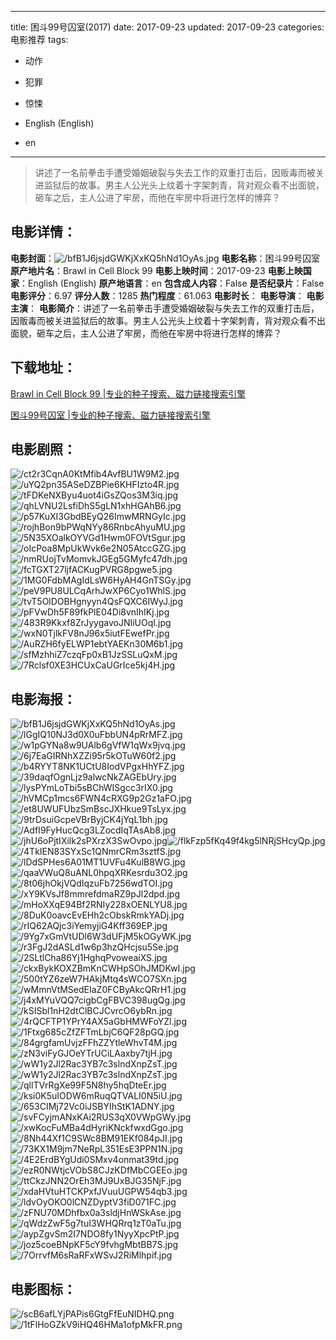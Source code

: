 
---
title: 困斗99号囚室(2017)
date: 2017-09-23
updated: 2017-09-23
categories: 电影推荐
tags:
- 动作
- 犯罪
- 惊悚

- English (English)
- en
---


> 讲述了一名前拳击手遭受婚姻破裂与失去工作的双重打击后，因贩毒而被关进监狱后的故事。男主人公光头上纹着十字架刺青，背对观众看不出面貌，砸车之后，主人公进了牢房，而他在牢房中将进行怎样的博弈？

## **电影详情**：

**电影封面**：<img src="https://image.tmdb.org/t/p/w200/bfB1J6jsjdGWKjXxKQ5hNd1OyAs.jpg" alt="/bfB1J6jsjdGWKjXxKQ5hNd1OyAs.jpg" title="/bfB1J6jsjdGWKjXxKQ5hNd1OyAs.jpg">
**电影名称**：困斗99号囚室
**原产地片名**：Brawl in Cell Block 99
**电影上映时间**：2017-09-23
**电影上映国家**：English (English)
**原产地语言**：en
**包含成人内容**：False
**是否纪录片**：False
**电影评分**：6.97
**评分人数**：1285
**热门程度**：61.063
**电影时长**：
**电影导演**：
**电影主演**：
**电影简介**：讲述了一名前拳击手遭受婚姻破裂与失去工作的双重打击后，因贩毒而被关进监狱后的故事。男主人公光头上纹着十字架刺青，背对观众看不出面貌，砸车之后，主人公进了牢房，而他在牢房中将进行怎样的博弈？

## **下载地址**：
[Brawl in Cell Block 99 |专业的种子搜索、磁力链接搜索引擎](https://movie.amd794.com:2083/?search=Brawl%20in%20Cell%20Block%2099&ordering=&mode=match_phrase&page_size=10&page=1)

[困斗99号囚室 |专业的种子搜索、磁力链接搜索引擎](https://movie.amd794.com:2083/?search=%E5%9B%B0%E6%96%9799%E5%8F%B7%E5%9B%9A%E5%AE%A4&ordering=&mode=match_phrase&page_size=10&page=1)
 

## **电影剧照**：
<img src="https://image.tmdb.org/t/p/original/ct2r3CqnA0KtMfib4AvfBU1W9M2.jpg" alt="/ct2r3CqnA0KtMfib4AvfBU1W9M2.jpg" title="/ct2r3CqnA0KtMfib4AvfBU1W9M2.jpg"><img src="https://image.tmdb.org/t/p/original/uYQ2pn35ASeDZBPie6KHFIzto4R.jpg" alt="/uYQ2pn35ASeDZBPie6KHFIzto4R.jpg" title="/uYQ2pn35ASeDZBPie6KHFIzto4R.jpg"><img src="https://image.tmdb.org/t/p/original/tFDKeNXByu4uot4iGsZQos3M3iq.jpg" alt="/tFDKeNXByu4uot4iGsZQos3M3iq.jpg" title="/tFDKeNXByu4uot4iGsZQos3M3iq.jpg"><img src="https://image.tmdb.org/t/p/original/qhLVNU2LsfiDhS5gLN1xhHGAhB6.jpg" alt="/qhLVNU2LsfiDhS5gLN1xhHGAhB6.jpg" title="/qhLVNU2LsfiDhS5gLN1xhHGAhB6.jpg"><img src="https://image.tmdb.org/t/p/original/p57KuXI3GbdBEyQ26ImwMRNGyIc.jpg" alt="/p57KuXI3GbdBEyQ26ImwMRNGyIc.jpg" title="/p57KuXI3GbdBEyQ26ImwMRNGyIc.jpg"><img src="https://image.tmdb.org/t/p/original/rojhBon9bPWqNYy86RnbcAhyuMU.jpg" alt="/rojhBon9bPWqNYy86RnbcAhyuMU.jpg" title="/rojhBon9bPWqNYy86RnbcAhyuMU.jpg"><img src="https://image.tmdb.org/t/p/original/5N35XOalkOYVGd1Hwm0FOVtSgur.jpg" alt="/5N35XOalkOYVGd1Hwm0FOVtSgur.jpg" title="/5N35XOalkOYVGd1Hwm0FOVtSgur.jpg"><img src="https://image.tmdb.org/t/p/original/oIcPoa8MpUkWvk6e2N05AtccGZG.jpg" alt="/oIcPoa8MpUkWvk6e2N05AtccGZG.jpg" title="/oIcPoa8MpUkWvk6e2N05AtccGZG.jpg"><img src="https://image.tmdb.org/t/p/original/nmRUojTvMomvkJGEg5GMyfc47dh.jpg" alt="/nmRUojTvMomvkJGEg5GMyfc47dh.jpg" title="/nmRUojTvMomvkJGEg5GMyfc47dh.jpg"><img src="https://image.tmdb.org/t/p/original/fcTGXT27ljfACKugPVRG8pgwe5.jpg" alt="/fcTGXT27ljfACKugPVRG8pgwe5.jpg" title="/fcTGXT27ljfACKugPVRG8pgwe5.jpg"><img src="https://image.tmdb.org/t/p/original/1MG0FdbMAgIdLsW6HyAH4GnTSGy.jpg" alt="/1MG0FdbMAgIdLsW6HyAH4GnTSGy.jpg" title="/1MG0FdbMAgIdLsW6HyAH4GnTSGy.jpg"><img src="https://image.tmdb.org/t/p/original/peV9PU8ULCqArhJwXP6Cyo1WhlS.jpg" alt="/peV9PU8ULCqArhJwXP6Cyo1WhlS.jpg" title="/peV9PU8ULCqArhJwXP6Cyo1WhlS.jpg"><img src="https://image.tmdb.org/t/p/original/tvT5OlDOBHgnyyn4QsFQXC6IWyJ.jpg" alt="/tvT5OlDOBHgnyyn4QsFQXC6IWyJ.jpg" title="/tvT5OlDOBHgnyyn4QsFQXC6IWyJ.jpg"><img src="https://image.tmdb.org/t/p/original/pFVwDh5F89fkPlE04Di8vnIhIKj.jpg" alt="/pFVwDh5F89fkPlE04Di8vnIhIKj.jpg" title="/pFVwDh5F89fkPlE04Di8vnIhIKj.jpg"><img src="https://image.tmdb.org/t/p/original/483R9Kkxf8ZrJyygavoJNIiUOqI.jpg" alt="/483R9Kkxf8ZrJyygavoJNIiUOqI.jpg" title="/483R9Kkxf8ZrJyygavoJNIiUOqI.jpg"><img src="https://image.tmdb.org/t/p/original/wxN0TjlkFV8nJ96x5iutFEwefPr.jpg" alt="/wxN0TjlkFV8nJ96x5iutFEwefPr.jpg" title="/wxN0TjlkFV8nJ96x5iutFEwefPr.jpg"><img src="https://image.tmdb.org/t/p/original/AuRZH6fyELWP1ebtYAEKn30M6b1.jpg" alt="/AuRZH6fyELWP1ebtYAEKn30M6b1.jpg" title="/AuRZH6fyELWP1ebtYAEKn30M6b1.jpg"><img src="https://image.tmdb.org/t/p/original/sfMzhhiZ7czqFp0xB1JzSSLuQxM.jpg" alt="/sfMzhhiZ7czqFp0xB1JzSSLuQxM.jpg" title="/sfMzhhiZ7czqFp0xB1JzSSLuQxM.jpg"><img src="https://image.tmdb.org/t/p/original/7Rclsf0XE3HCUxCaUGrIce5kj4H.jpg" alt="/7Rclsf0XE3HCUxCaUGrIce5kj4H.jpg" title="/7Rclsf0XE3HCUxCaUGrIce5kj4H.jpg">

## **电影海报**：
<img src="https://image.tmdb.org/t/p/original/bfB1J6jsjdGWKjXxKQ5hNd1OyAs.jpg" alt="/bfB1J6jsjdGWKjXxKQ5hNd1OyAs.jpg" title="/bfB1J6jsjdGWKjXxKQ5hNd1OyAs.jpg"><img src="https://image.tmdb.org/t/p/original/lGgIQ10NJ3d0X0uFbbUN4pRrMFZ.jpg" alt="/lGgIQ10NJ3d0X0uFbbUN4pRrMFZ.jpg" title="/lGgIQ10NJ3d0X0uFbbUN4pRrMFZ.jpg"><img src="https://image.tmdb.org/t/p/original/w1pGYNa8w9UAlb6gVfW1qWx9jvq.jpg" alt="/w1pGYNa8w9UAlb6gVfW1qWx9jvq.jpg" title="/w1pGYNa8w9UAlb6gVfW1qWx9jvq.jpg"><img src="https://image.tmdb.org/t/p/original/6j7EaGIRNhXZZi95r5kOTuW60f2.jpg" alt="/6j7EaGIRNhXZZi95r5kOTuW60f2.jpg" title="/6j7EaGIRNhXZZi95r5kOTuW60f2.jpg"><img src="https://image.tmdb.org/t/p/original/b4RYYT8NK1UCtU8IodVPgxHhYFZ.jpg" alt="/b4RYYT8NK1UCtU8IodVPgxHhYFZ.jpg" title="/b4RYYT8NK1UCtU8IodVPgxHhYFZ.jpg"><img src="https://image.tmdb.org/t/p/original/39daqfOgnLjz9alwcNkZAGEbUry.jpg" alt="/39daqfOgnLjz9alwcNkZAGEbUry.jpg" title="/39daqfOgnLjz9alwcNkZAGEbUry.jpg"><img src="https://image.tmdb.org/t/p/original/lysPYmLoTbi5sBChWISgcc3rIX0.jpg" alt="/lysPYmLoTbi5sBChWISgcc3rIX0.jpg" title="/lysPYmLoTbi5sBChWISgcc3rIX0.jpg"><img src="https://image.tmdb.org/t/p/original/hVMCp1mcs6FWN4cRXG9p2Gz1aFO.jpg" alt="/hVMCp1mcs6FWN4cRXG9p2Gz1aFO.jpg" title="/hVMCp1mcs6FWN4cRXG9p2Gz1aFO.jpg"><img src="https://image.tmdb.org/t/p/original/et8UWUFUbzSmBscJXHkue9TsLyx.jpg" alt="/et8UWUFUbzSmBscJXHkue9TsLyx.jpg" title="/et8UWUFUbzSmBscJXHkue9TsLyx.jpg"><img src="https://image.tmdb.org/t/p/original/9trDsuiGcpeVBrByjCK4jYqL1bh.jpg" alt="/9trDsuiGcpeVBrByjCK4jYqL1bh.jpg" title="/9trDsuiGcpeVBrByjCK4jYqL1bh.jpg"><img src="https://image.tmdb.org/t/p/original/AdfI9FyHucQcg3LZocdIqTAsAb8.jpg" alt="/AdfI9FyHucQcg3LZocdIqTAsAb8.jpg" title="/AdfI9FyHucQcg3LZocdIqTAsAb8.jpg"><img src="https://image.tmdb.org/t/p/original/jhU6oPjtIXilk2sPXrzX3SwOvpo.jpg" alt="/jhU6oPjtIXilk2sPXrzX3SwOvpo.jpg" title="/jhU6oPjtIXilk2sPXrzX3SwOvpo.jpg"><img src="https://image.tmdb.org/t/p/original/flkFzp5fKq49f4kg5lNRjSHcyQp.jpg" alt="/flkFzp5fKq49f4kg5lNRjSHcyQp.jpg" title="/flkFzp5fKq49f4kg5lNRjSHcyQp.jpg"><img src="https://image.tmdb.org/t/p/original/4TkIEN83SYxSc1QNmrCRm3sztfS.jpg" alt="/4TkIEN83SYxSc1QNmrCRm3sztfS.jpg" title="/4TkIEN83SYxSc1QNmrCRm3sztfS.jpg"><img src="https://image.tmdb.org/t/p/original/lDdSPHes6A01MT1UVFu4KulB8WG.jpg" alt="/lDdSPHes6A01MT1UVFu4KulB8WG.jpg" title="/lDdSPHes6A01MT1UVFu4KulB8WG.jpg"><img src="https://image.tmdb.org/t/p/original/qaaVWuQ8uANL0hpqXRKesrdu3O2.jpg" alt="/qaaVWuQ8uANL0hpqXRKesrdu3O2.jpg" title="/qaaVWuQ8uANL0hpqXRKesrdu3O2.jpg"><img src="https://image.tmdb.org/t/p/original/8t06jhOkjVQdIqzuFb7256wdTOI.jpg" alt="/8t06jhOkjVQdIqzuFb7256wdTOI.jpg" title="/8t06jhOkjVQdIqzuFb7256wdTOI.jpg"><img src="https://image.tmdb.org/t/p/original/xY9KVsJf8mmrefdmaRZ9pJl2dpd.jpg" alt="/xY9KVsJf8mmrefdmaRZ9pJl2dpd.jpg" title="/xY9KVsJf8mmrefdmaRZ9pJl2dpd.jpg"><img src="https://image.tmdb.org/t/p/original/mHoXXqE94Bf2RNIy228xOENLYU8.jpg" alt="/mHoXXqE94Bf2RNIy228xOENLYU8.jpg" title="/mHoXXqE94Bf2RNIy228xOENLYU8.jpg"><img src="https://image.tmdb.org/t/p/original/8DuK0oavcEvEHh2cObskRmkYADj.jpg" alt="/8DuK0oavcEvEHh2cObskRmkYADj.jpg" title="/8DuK0oavcEvEHh2cObskRmkYADj.jpg"><img src="https://image.tmdb.org/t/p/original/rIQ62AQjc3iYemyjiG4Kff369EP.jpg" alt="/rIQ62AQjc3iYemyjiG4Kff369EP.jpg" title="/rIQ62AQjc3iYemyjiG4Kff369EP.jpg"><img src="https://image.tmdb.org/t/p/original/9Yg7xGmVtUDl6W3dUFjM5kOGyWK.jpg" alt="/9Yg7xGmVtUDl6W3dUFjM5kOGyWK.jpg" title="/9Yg7xGmVtUDl6W3dUFjM5kOGyWK.jpg"><img src="https://image.tmdb.org/t/p/original/r3FgJ2dASLd1w6p3hzQHcjsu5Se.jpg" alt="/r3FgJ2dASLd1w6p3hzQHcjsu5Se.jpg" title="/r3FgJ2dASLd1w6p3hzQHcjsu5Se.jpg"><img src="https://image.tmdb.org/t/p/original/2SLtlCha86Yj1HghqPvoweaiXS.jpg" alt="/2SLtlCha86Yj1HghqPvoweaiXS.jpg" title="/2SLtlCha86Yj1HghqPvoweaiXS.jpg"><img src="https://image.tmdb.org/t/p/original/ckxBykKOXZBmKnCWHpSOhJMDKwI.jpg" alt="/ckxBykKOXZBmKnCWHpSOhJMDKwI.jpg" title="/ckxBykKOXZBmKnCWHpSOhJMDKwI.jpg"><img src="https://image.tmdb.org/t/p/original/500tYZ6zeW7HAkjMtq4sWCO7SXn.jpg" alt="/500tYZ6zeW7HAkjMtq4sWCO7SXn.jpg" title="/500tYZ6zeW7HAkjMtq4sWCO7SXn.jpg"><img src="https://image.tmdb.org/t/p/original/wMmnVtMSedEIaZ0FCByAkcQRrH1.jpg" alt="/wMmnVtMSedEIaZ0FCByAkcQRrH1.jpg" title="/wMmnVtMSedEIaZ0FCByAkcQRrH1.jpg"><img src="https://image.tmdb.org/t/p/original/j4xMYuVQQ7cigbCgFBVC398ugQg.jpg" alt="/j4xMYuVQQ7cigbCgFBVC398ugQg.jpg" title="/j4xMYuVQQ7cigbCgFBVC398ugQg.jpg"><img src="https://image.tmdb.org/t/p/original/kSISbl1nH2dtClBCJCvrcO6ybRn.jpg" alt="/kSISbl1nH2dtClBCJCvrcO6ybRn.jpg" title="/kSISbl1nH2dtClBCJCvrcO6ybRn.jpg"><img src="https://image.tmdb.org/t/p/original/4rQCFTP1YPrY4AX5aGbHMWFoYZl.jpg" alt="/4rQCFTP1YPrY4AX5aGbHMWFoYZl.jpg" title="/4rQCFTP1YPrY4AX5aGbHMWFoYZl.jpg"><img src="https://image.tmdb.org/t/p/original/1Ftxg685cZfZFTmLbjC6QF28pGQ.jpg" alt="/1Ftxg685cZfZFTmLbjC6QF28pGQ.jpg" title="/1Ftxg685cZfZFTmLbjC6QF28pGQ.jpg"><img src="https://image.tmdb.org/t/p/original/84grgfamUvjzFFhZZYtleWhvT4M.jpg" alt="/84grgfamUvjzFFhZZYtleWhvT4M.jpg" title="/84grgfamUvjzFFhZZYtleWhvT4M.jpg"><img src="https://image.tmdb.org/t/p/original/zN3viFyGJOeYTrUCiLAaxby7tjH.jpg" alt="/zN3viFyGJOeYTrUCiLAaxby7tjH.jpg" title="/zN3viFyGJOeYTrUCiLAaxby7tjH.jpg"><img src="https://image.tmdb.org/t/p/original/wW1y2Jl2Rac3YB7c3slndXnpZsT.jpg" alt="/wW1y2Jl2Rac3YB7c3slndXnpZsT.jpg" title="/wW1y2Jl2Rac3YB7c3slndXnpZsT.jpg"><img src="https://image.tmdb.org/t/p/original/wW1y2Jl2Rac3YB7c3slndXnpZsT.jpg" alt="/wW1y2Jl2Rac3YB7c3slndXnpZsT.jpg" title="/wW1y2Jl2Rac3YB7c3slndXnpZsT.jpg"><img src="https://image.tmdb.org/t/p/original/qllTVrRgXe99F5N8hy5hqDteEr.jpg" alt="/qllTVrRgXe99F5N8hy5hqDteEr.jpg" title="/qllTVrRgXe99F5N8hy5hqDteEr.jpg"><img src="https://image.tmdb.org/t/p/original/ksi0K5uIODW6mRuqQTVALI0N5iU.jpg" alt="/ksi0K5uIODW6mRuqQTVALI0N5iU.jpg" title="/ksi0K5uIODW6mRuqQTVALI0N5iU.jpg"><img src="https://image.tmdb.org/t/p/original/653CIMj72Vc0iJSBYIhStK1ADNY.jpg" alt="/653CIMj72Vc0iJSBYIhStK1ADNY.jpg" title="/653CIMj72Vc0iJSBYIhStK1ADNY.jpg"><img src="https://image.tmdb.org/t/p/original/svFCyjmANxKAi2RUS3qX0VWpGWy.jpg" alt="/svFCyjmANxKAi2RUS3qX0VWpGWy.jpg" title="/svFCyjmANxKAi2RUS3qX0VWpGWy.jpg"><img src="https://image.tmdb.org/t/p/original/xwKocFuMBa4dHyriKNckfwxdGgo.jpg" alt="/xwKocFuMBa4dHyriKNckfwxdGgo.jpg" title="/xwKocFuMBa4dHyriKNckfwxdGgo.jpg"><img src="https://image.tmdb.org/t/p/original/8Nh44Xf1C9SWc8BM91EKf084pJI.jpg" alt="/8Nh44Xf1C9SWc8BM91EKf084pJI.jpg" title="/8Nh44Xf1C9SWc8BM91EKf084pJI.jpg"><img src="https://image.tmdb.org/t/p/original/73KX1M9jm7NeRpL351EsE3PPN1N.jpg" alt="/73KX1M9jm7NeRpL351EsE3PPN1N.jpg" title="/73KX1M9jm7NeRpL351EsE3PPN1N.jpg"><img src="https://image.tmdb.org/t/p/original/4E2ErdBYgUdi0SMxv4onmat39td.jpg" alt="/4E2ErdBYgUdi0SMxv4onmat39td.jpg" title="/4E2ErdBYgUdi0SMxv4onmat39td.jpg"><img src="https://image.tmdb.org/t/p/original/ezR0NWtjcVObS8CJzKDfMbCGEEo.jpg" alt="/ezR0NWtjcVObS8CJzKDfMbCGEEo.jpg" title="/ezR0NWtjcVObS8CJzKDfMbCGEEo.jpg"><img src="https://image.tmdb.org/t/p/original/ttCkzJNN2OrEh3MJ9UxBJG35NjF.jpg" alt="/ttCkzJNN2OrEh3MJ9UxBJG35NjF.jpg" title="/ttCkzJNN2OrEh3MJ9UxBJG35NjF.jpg"><img src="https://image.tmdb.org/t/p/original/xdaHVtuHTCKPxfJVuuUGPW54qb3.jpg" alt="/xdaHVtuHTCKPxfJVuuUGPW54qb3.jpg" title="/xdaHVtuHTCKPxfJVuuUGPW54qb3.jpg"><img src="https://image.tmdb.org/t/p/original/ldvOyOKO0lCNZDyptV3fiD071FC.jpg" alt="/ldvOyOKO0lCNZDyptV3fiD071FC.jpg" title="/ldvOyOKO0lCNZDyptV3fiD071FC.jpg"><img src="https://image.tmdb.org/t/p/original/zFNU70MDhfbx0a3sldjHnWSkAse.jpg" alt="/zFNU70MDhfbx0a3sldjHnWSkAse.jpg" title="/zFNU70MDhfbx0a3sldjHnWSkAse.jpg"><img src="https://image.tmdb.org/t/p/original/qWdzZwF5g7tuI3WHQRrq1zT0aTu.jpg" alt="/qWdzZwF5g7tuI3WHQRrq1zT0aTu.jpg" title="/qWdzZwF5g7tuI3WHQRrq1zT0aTu.jpg"><img src="https://image.tmdb.org/t/p/original/aypZgvSm2I7NDO8fy1NyyXpcPtP.jpg" alt="/aypZgvSm2I7NDO8fy1NyyXpcPtP.jpg" title="/aypZgvSm2I7NDO8fy1NyyXpcPtP.jpg"><img src="https://image.tmdb.org/t/p/original/joz5coeBNpKF5cY9fvhgMbtBB7S.jpg" alt="/joz5coeBNpKF5cY9fvhgMbtBB7S.jpg" title="/joz5coeBNpKF5cY9fvhgMbtBB7S.jpg"><img src="https://image.tmdb.org/t/p/original/7OrrvfM6sRaRFxWSvJ2RiMlhpif.jpg" alt="/7OrrvfM6sRaRFxWSvJ2RiMlhpif.jpg" title="/7OrrvfM6sRaRFxWSvJ2RiMlhpif.jpg">

## **电影图标**：
<img src="https://image.tmdb.org/t/p/original/scB6afLYjPAPis6GtgFfEuNIDHQ.png" alt="/scB6afLYjPAPis6GtgFfEuNIDHQ.png" title="/scB6afLYjPAPis6GtgFfEuNIDHQ.png"><img src="https://image.tmdb.org/t/p/original/1tFlHoGZkV9iHQ46HMa1ofpMkFR.png" alt="/1tFlHoGZkV9iHQ46HMa1ofpMkFR.png" title="/1tFlHoGZkV9iHQ46HMa1ofpMkFR.png">
